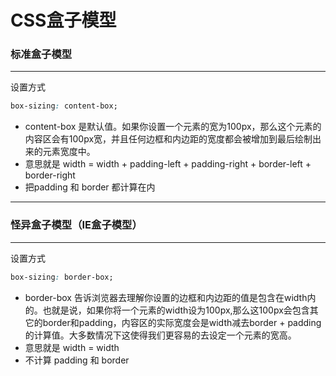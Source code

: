 # CSS盒子模型
### 标准盒子模型
---
设置方式
```CSS
box-sizing: content-box;
```
* content-box  是默认值。如果你设置一个元素的宽为100px，那么这个元素的内容区会有100px宽，并且任何边框和内边距的宽度都会被增加到最后绘制出来的元素宽度中。
* 意思就是 width = width + padding-left + padding-right + border-left + border-right
* 把padding 和 border 都计算在内
---
### 怪异盒子模型（IE盒子模型）
---
设置方式
```CSS
box-sizing: border-box;
```
* border-box 告诉浏览器去理解你设置的边框和内边距的值是包含在width内的。也就是说，如果你将一个元素的width设为100px,那么这100px会包含其它的border和padding，内容区的实际宽度会是width减去border + padding的计算值。大多数情况下这使得我们更容易的去设定一个元素的宽高。
* 意思就是 width = width
* 不计算 padding 和 border
